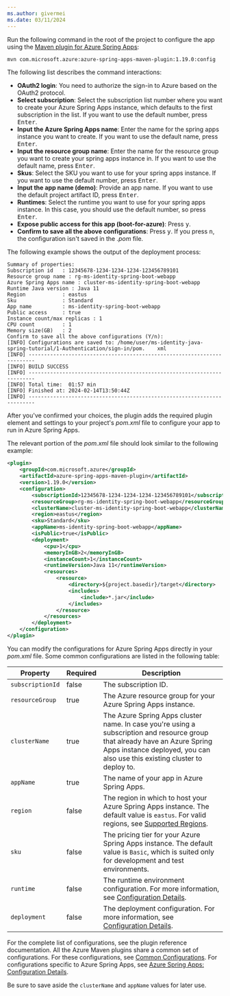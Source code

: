 ```yaml
---
ms.author: givermei
ms.date: 03/11/2024
---
```


Run the following command in the root of the project to configure the app using the [Maven plugin for Azure Spring Apps](https://github.com/microsoft/azure-maven-plugins/wiki/Azure-Spring-Apps):

```bash
mvn com.microsoft.azure:azure-spring-apps-maven-plugin:1.19.0:config
```

The following list describes the command interactions:

- **OAuth2 login**: You need to authorize the sign-in to Azure based on the OAuth2 protocol.
- **Select subscription**: Select the subscription list number where you want to create your Azure Spring Apps instance, which defaults to the first subscription in the list. If you want to use the default number, press <kbd>Enter</kbd>.
- **Input the Azure Spring Apps name**: Enter the name for the spring apps instance you want to create. If you want to use the default name, press <kbd>Enter</kbd>.
- **Input the resource group name**: Enter the name for the resource group you want to create your spring apps instance in. If you want to use the default name, press <kbd>Enter</kbd>.
- **Skus**: Select the SKU you want to use for your spring apps instance. If you want to use the default number, press <kbd>Enter</kbd>.
- **Input the app name (demo)**: Provide an app name. If you want to use the default project artifact ID, press <kbd>Enter</kbd>.
- **Runtimes**: Select the runtime you want to use for your spring apps instance. In this case, you should use the default number, so press <kbd>Enter</kbd>.
- **Expose public access for this app (boot-for-azure)**: Press <kbd>y</kbd>.
- **Confirm to save all the above configurations**: Press <kbd>y</kbd>. If you press <kbd>n</kbd>, the configuration isn't saved in the *.pom* file.

The following example shows the output of the deployment process:

```output
Summary of properties:
Subscription id   : 12345678-1234-1234-1234-123456789101
Resource group name : rg-ms-identity-spring-boot-webapp
Azure Spring Apps name : cluster-ms-identity-spring-boot-webapp
Runtime Java version : Java 11
Region            : eastus
Sku               : Standard
App name          : ms-identity-spring-boot-webapp
Public access     : true
Instance count/max replicas : 1
CPU count         : 1
Memory size(GB)   : 2
Confirm to save all the above configurations (Y/n):
[INFO] Configurations are saved to: /home/user/ms-identity-java-spring-tutorial/1-Authentication/sign-in/pom.    xml
[INFO] ------------------------------------------------------------------------
[INFO] BUILD SUCCESS
[INFO] ------------------------------------------------------------------------
[INFO] Total time:  01:57 min
[INFO] Finished at: 2024-02-14T13:50:44Z
[INFO] ------------------------------------------------------------------------
```

After you've confirmed your choices, the plugin adds the required plugin element and settings to your project's *pom.xml* file to configure your app to run in Azure Spring Apps.

The relevant portion of the *pom.xml* file should look similar to the following example:

```xml
<plugin>
    <groupId>com.microsoft.azure</groupId>
    <artifactId>azure-spring-apps-maven-plugin</artifactId>
    <version>1.19.0</version>
    <configuration>
        <subscriptionId>12345678-1234-1234-1234-123456789101</subscriptionId>
        <resourceGroup>rg-ms-identity-spring-boot-webapp</resourceGroup>
        <clusterName>cluster-ms-identity-spring-boot-webapp</clusterName>
        <region>eastus</region>
        <sku>Standard</sku>
        <appName>ms-identity-spring-boot-webapp</appName>
        <isPublic>true</isPublic>
        <deployment>
            <cpu>1</cpu>
            <memoryInGB>2</memoryInGB>
            <instanceCount>1</instanceCount>
            <runtimeVersion>Java 11</runtimeVersion>
            <resources>
                <resource>
                    <directory>${project.basedir}/target</directory>
                    <includes>
                        <include>*.jar</include>
                    </includes>
                </resource>
            </resources>
        </deployment>
    </configuration>
</plugin>
```

You can modify the configurations for Azure Spring Apps directly in your *pom.xml* file. Some common configurations are listed in the following table:

| Property         | Required | Description                                                                                                                                                                                                               |
|------------------|----------|---------------------------------------------------------------------------------------------------------------------------------------------------------------------------------------------------------------------------|
| `subscriptionId` | false    | The subscription ID.                                                                                                                                                                                                      |
| `resourceGroup`  | true     | The Azure resource group for your Azure Spring Apps instance.                                                                                                                                                             |
| `clusterName`    | true     | The Azure Spring Apps cluster name. In case you're using a subscription and resource group that already have an Azure Spring Apps instance deployed, you can also use this existing cluster to deploy to.                 |
| `appName`        | true     | The name of your app in Azure Spring Apps.                                                                                                                                                                                |
| `region`         | false    | The region in which to host your Azure Spring Apps instance. The default value is `eastus`. For valid regions, see [Supported Regions](https://azure.microsoft.com/global-infrastructure/services/?products=app-service). |
| `sku`            | false    | The pricing tier for your Azure Spring Apps instance. The default value is `Basic`, which is suited only for development and test environments.                                                                           |
| `runtime`        | false    | The runtime environment configuration. For more information, see [Configuration Details](https://github.com/microsoft/azure-maven-plugins/wiki/Azure-Spring-Apps:-Configuration-Details).                                 |
| `deployment`     | false    | The deployment configuration. For more information, see [Configuration Details](https://github.com/microsoft/azure-maven-plugins/wiki/Azure-Spring-Apps:-Configuration-Details).                                          |

For the complete list of configurations, see the plugin reference documentation. All the Azure Maven plugins share a common set of configurations. For these configurations, see [Common Configurations](https://github.com/microsoft/azure-maven-plugins/wiki/Common-Configuration). For configurations specific to Azure Spring Apps, see [Azure Spring Apps: Configuration Details](https://github.com/microsoft/azure-maven-plugins/wiki/Azure-Spring-Apps:-Configuration-Details).

Be sure to save aside the `clusterName` and `appName` values for later use.
